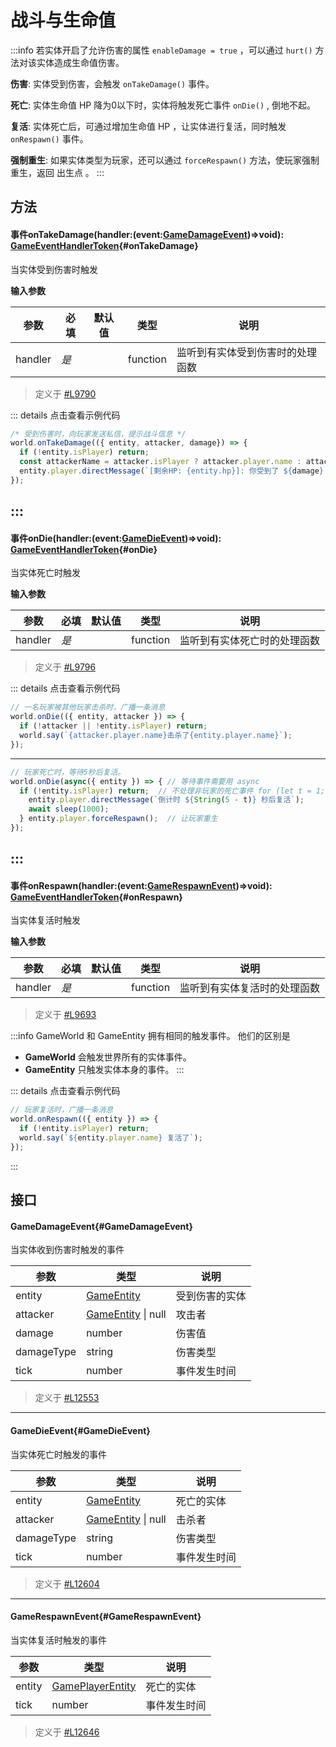 <script setup>
import '/style.css'
</script>
# 战斗与生命值
:::info
若实体开启了允许伤害的属性 `enableDamage = true` ，可以通过 `hurt()` 方法对该实体造成生命值伤害。

**伤害**: 实体受到伤害，会触发 `onTakeDamage()` 事件。

**死亡**: 实体生命值 HP 降为0以下时，实体将触发死亡事件 `onDie()` , 倒地不起。

**复活**: 实体死亡后，可通过增加生命值 HP ，让实体进行复活，同时触发 `onRespawn()` 事件。

**强制重生**: 如果实体类型为玩家，还可以通过 `forceRespawn()` 方法，使玩家强制重生，返回 出生点 。
:::

## 方法

#### <font id="API" /><font id="Event">事件</font>onTakeDamage(<font id="Type">handler:(event:[GameDamageEvent](./fight#GameDamageEvent))=>void</font>)<font id="Type">: [GameEventHandlerToken](/GameEventHandlerToken/)</font>{#onTakeDamage}
当实体受到伤害时触发

**输入参数**

| **参数** | **必填** | **默认值** | **类型** | **说明** |
| --- | --- | --- | --- | --- |
| handler | _是_ | | function | 监听到有实体受到伤害时的处理函数 |

> 定义于 [#L9790](https://github.com/box3lab/arena_dts/blob/main/GameAPI.d.ts#L9790)

::: details 点击查看示例代码
```javascript
/* 受到伤害时，向玩家发送私信，提示战斗信息 */
world.onTakeDamage(({ entity, attacker, damage}) => {
  if (!entity.isPlayer) return;
  const attackerName = attacker.isPlayer ? attacker.player.name : attacker.id;
  entity.player.directMessage(`[剩余HP: {entity.hp}]: 你受到了 ${damage} 点来自 {attackerName} 的伤害`);
});
```
:::
---


#### <font id="API" /><font id="Event">事件</font>onDie(<font id="Type">handler:(event:[GameDieEvent](./fight#GameDieEvent))=>void</font>)<font id="Type">: [GameEventHandlerToken](/GameEventHandlerToken/)</font>{#onDie}
当实体死亡时触发

**输入参数**

| **参数** | **必填** | **默认值** | **类型** | **说明** |
| --- | --- | --- | --- | --- |
| handler | _是_ | | function | 监听到有实体死亡时的处理函数 |

> 定义于 [#L9796](https://github.com/box3lab/arena_dts/blob/main/GameAPI.d.ts#L9796)

::: details 点击查看示例代码
```javascript
// 一名玩家被其他玩家击杀时，广播一条消息
world.onDie(({ entity, attacker }) => {
  if (!attacker || !entity.isPlayer) return;
  world.say(`{attacker.player.name}击杀了{entity.player.name}`);
});
```
---
```javascript
// 玩家死亡时，等待5秒后复活。 
world.onDie(async({ entity }) => { // 等待事件需要用 async
  if (!entity.isPlayer) return;  // 不处理非玩家的死亡事件 for (let t = 1; t <= 5; t++) {
    entity.player.directMessage(`倒计时 ${String(5 - t)} 秒后复活`);
    await sleep(1000);
  } entity.player.forceRespawn();  // 让玩家重生
});
```
:::
---


#### <font id="API" /><font id="Event">事件</font>onRespawn(<font id="Type">handler:(event:[GameRespawnEvent](./fight#GameRespawnEvent))=>void</font>)<font id="Type">: [GameEventHandlerToken](/GameEventHandlerToken/)</font>{#onRespawn}
当实体复活时触发

**输入参数**

| **参数** | **必填** | **默认值** | **类型** | **说明** |
| --- | --- | --- | --- | --- |
| handler | _是_ | | function | 监听到有实体复活时的处理函数 |

> 定义于 [#L9693](https://github.com/box3lab/arena_dts/blob/main/GameAPI.d.ts#L9693)

:::info
GameWorld 和 GameEntity 拥有相同的触发事件。 他们的区别是

- **GameWorld** 会触发世界所有的实体事件。
- **GameEntity** 只触发实体本身的事件。
:::


::: details 点击查看示例代码
```javascript
// 玩家复活时，广播一条消息
world.onRespawn(({ entity }) => {
  if (!entity.isPlayer) return;
  world.say(`${entity.player.name} 复活了`);
});
```
:::

## 接口

#### <font id="API" />GameDamageEvent{#GameDamageEvent}
当实体收到伤害时触发的事件

| **参数** | **类型** | **说明** |
| --- | --- | --- |
| entity | [GameEntity](/GameEntity/) | 受到伤害的实体 |
| attacker | [GameEntity](/GameEntity/) &#124; null | 攻击者 |
| damage | number | 伤害值 |
| damageType | string | 伤害类型 |
| tick | number | 事件发生时间 |

> 定义于 [#L12553](https://github.com/box3lab/arena_dts/blob/main/GameAPI.d.ts#L12553)

---


#### <font id="API" />GameDieEvent{#GameDieEvent}
当实体死亡时触发的事件

| **参数** | **类型** | **说明** |
| --- | --- | --- |
| entity | [GameEntity](/GameEntity/) | 死亡的实体 |
| attacker | [GameEntity](/GameEntity/) &#124; null | 击杀者 |
| damageType | string | 伤害类型 |
| tick | number | 事件发生时间 |

> 定义于 [#L12604](https://github.com/box3lab/arena_dts/blob/main/GameAPI.d.ts#L12604)
---


#### <font id="API" />GameRespawnEvent{#GameRespawnEvent}
当实体复活时触发的事件

| **参数** | **类型** | **说明** |
| --- | --- | --- |
| entity | [GamePlayerEntity](/GameEntity/isPlayer) | 死亡的实体 |
| tick | number | 事件发生时间 |

> 定义于 [#L12646](https://github.com/box3lab/arena_dts/blob/main/GameAPI.d.ts#L12646)